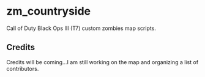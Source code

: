 # zm_countryside

Call of Duty Black Ops III (T7) custom zombies map scripts.

## Credits

Credits will be coming...I am still working on the map and organizing a list of contributors.
